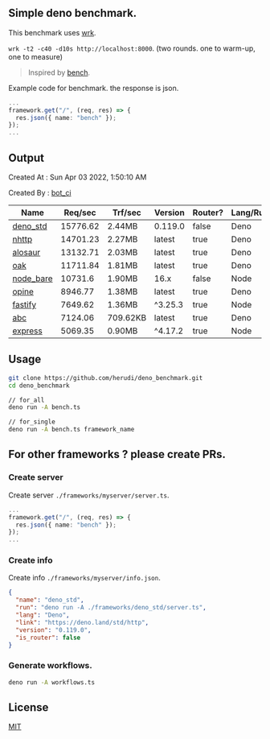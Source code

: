 ## Simple deno benchmark.
This benchmark uses [wrk](https://github.com/wg/wrk).

`wrk -t2 -c40 -d10s http://localhost:8000`. (two rounds. one to warm-up, one to measure)

> Inspired by [bench](https://github.com/denosaurs/bench).

Example code for benchmark. the response is json.
```ts
...
framework.get("/", (req, res) => {
  res.json({ name: "bench" });
});
...
```

## Output
Created At : Sun Apr 03 2022, 1:50:10 AM

Created By : [bot_ci](https://github.com/herudi/deno_benchmarks/commits?author=github-actions%5Bbot%5D)

|Name|Req/sec|Trf/sec|Version|Router?|Lang/Runtime|
|----|----|----|----|----|----|
|[deno_std](https://deno.land/std/http)|15776.62|2.44MB|0.119.0|false|Deno|
|[nhttp](https://github.com/nhttp/nhttp)|14701.23|2.27MB|latest|true|Deno|
|[alosaur](https://github.com/alosaur/alosaur)|13132.71|2.03MB|latest|true|Deno|
|[oak](https://github.com/oakserver/oak)|11711.84|1.81MB|latest|true|Deno|
|[node_bare](https://nodejs.org)|10731.6|1.90MB|16.x|false|Node|
|[opine](https://github.com/cmorten/opine)|8946.77|1.38MB|latest|true|Deno|
|[fastify](https://github.com/fastify/fastify)|7649.62|1.36MB|^3.25.3|true|Node|
|[abc](https://deno.land/x/abc)|7124.06|709.62KB|latest|true|Deno|
|[express](https://github.com/expressjs/express)|5069.35|0.90MB|^4.17.2|true|Node|


## Usage
```bash
git clone https://github.com/herudi/deno_benchmark.git
cd deno_benchmark

// for_all
deno run -A bench.ts

// for_single
deno run -A bench.ts framework_name
```
## For other frameworks ? please create PRs.
### Create server
Create server `./frameworks/myserver/server.ts`.
```ts
...
framework.get("/", (req, res) => {
  res.json({ name: "bench" });
});
...
```
### Create info
Create info `./frameworks/myserver/info.json`.
```json
{
  "name": "deno_std",
  "run": "deno run -A ./frameworks/deno_std/server.ts",
  "lang": "Deno",
  "link": "https://deno.land/std/http",
  "version": "0.119.0",
  "is_router": false
}
```
### Generate workflows.
```bash
deno run -A workflows.ts
```
## License

[MIT](LICENSE)

